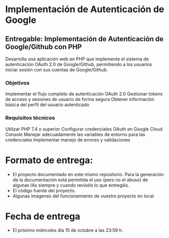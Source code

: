 # Implementación de Autenticación de Google
## Entregable: Implementación de Autenticación de Google/Github con PHP

Desarrolla una aplicación web en PHP que implemente el sistema de autenticación OAuth 2.0 de Google/Github, permitiendo a los usuarios iniciar sesión con sus cuentas de Google/Github.

### Objetivos
Implementar el flujo completo de autenticación OAuth 2.0
Gestionar tokens de acceso y sesiones de usuario de forma segura
Obtener información básica del perfil del usuario autenticado

### Requisitos técnicos
Utilizar PHP 7.4 o superior
Configurar credenciales OAuth en Google Cloud Console
Manejar adecuadamente las variables de entorno para las credenciales
Implementar manejo de errores y validaciones

# Formato de entrega:

  - El proyecto documentado en este mismo repositorio. Para la generación de la documentación está permitida el uso (pero no el abuso) de algunas IAs siempre y cuando reviséis lo que entregáis.
  - El código fuente del proyecto.
  - Algunas imágenes del funcionamiento de vuestro proyecto en local
 
 # Fecha de entrega

  - El próximo miércoles día 15 de octubre a las 23:59 h.
